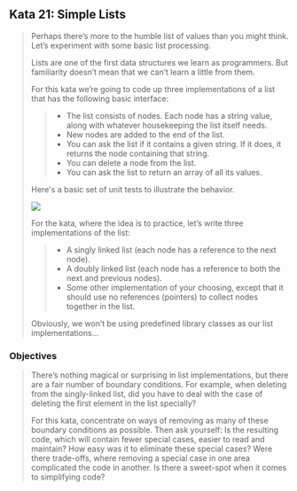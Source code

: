 ## Kata 21: Simple Lists 
> Perhaps there’s more to the humble list of values than you might think. Let’s experiment with some basic list processing.
> 
> Lists are one of the first data structures we learn as programmers. But familiarity doesn’t mean that we can’t learn a little from them.
> 
> For this kata we’re going to code up three implementations of a list that has the following basic interface:
>
>> - The list consists of nodes. Each node has a string value, along with whatever housekeeping the list itself needs.
>> - New nodes are added to the end of the list.
>> - You can ask the list if it contains a given string. If it does, it returns the node containing that string.
>> - You can delete a node from the list.
>> - You can ask the list to return an array of all its values.
>
> Here's a basic set of unit tests to illustrate the behavior.
> 
> ![](C:\Users\pourna.sengupta\IdeaProjects\coding-kata\img\kata21.1.PNG)
> 
> For the kata, where the idea is to practice, let’s write three implementations of the list:
>
>> - A singly linked list (each node has a reference to the next node).
>> - A doubly linked list (each node has a reference to both the next and previous nodes).
>> - Some other implementation of your choosing, except that it should use no references (pointers) to collect nodes together in the list.
>
> Obviously, we won’t be using predefined library classes as our list implementations…

### Objectives 
> There’s nothing magical or surprising in list implementations, but there are a fair number of boundary conditions. For example, when deleting from the singly-linked list, did you have to deal with the case of deleting the first element in the list specially?
> 
> For this kata, concentrate on ways of removing as many of these boundary conditions as possible. Then ask yourself: Is the resulting code, which will contain fewer special cases, easier to read and maintain? How easy was it to eliminate these special cases? Were there trade-offs, where removing a special case in one area complicated the code in another. Is there a sweet-spot when it comes to simplifying code?




